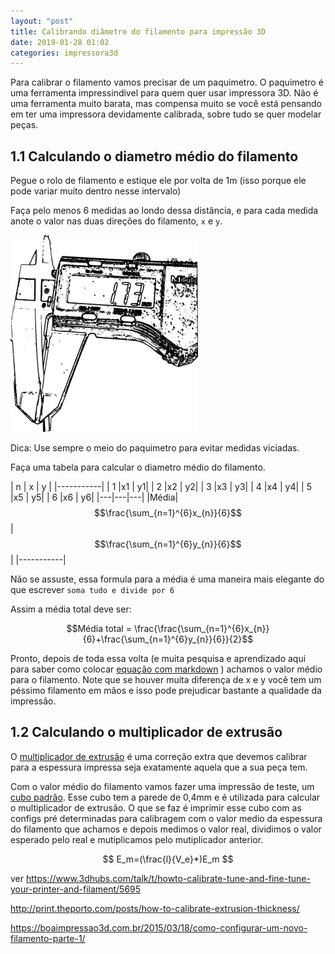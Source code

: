 ```yaml
---
layout: "post"
title: Calibrando diâmetro do filamento para impressão 3D
date: 2019-01-28 01:02
categories: impressora3d
---
```


Para calibrar o filamento vamos precisar de um paquimetro.
O paquimetro é uma ferramenta impressindivel para quem quer usar impressora 3D. Não é uma ferramenta muito barata, mas compensa muito se você está pensando em ter uma impressora devidamente calibrada, sobre tudo se quer modelar peças.

## 1.1 Calculando o diametro médio do filamento

Pegue o rolo de filamento e estique ele por volta de 1m (isso porque ele pode variar muito dentro nesse intervalo)

Faça pelo menos 6 medidas ao londo dessa distância, e para cada medida anote o valor nas duas direções do filamento, `x` e `y`. 


![image](/assets/images/paquimetro.png)

Dica: Use sempre o meio do paquimetro para evitar medidas viciadas.

Faça uma tabela para calcular o diametro médio do filamento.

| n | x | y |
|-----------|
| 1 |x1 | y1|
| 2 |x2 | y2|
| 3 |x3 | y3|
| 4 |x4 | y4|
| 5 |x5 | y5|
| 6 |x6 | y6|
|---|---|---|
|Média|$$\frac{\sum_{n=1}^{6}x_{n}}{6}$$|$$\frac{\sum_{n=1}^{6}y_{n}}{6}$$|
|-----------|

Não se assuste, essa formula para a média é uma maneira mais elegante do que escrever `soma tudo e divide por 6`

Assim a média total deve ser:

$$Média total = \frac{\frac{\sum_{n=1}^{6}x_{n}}{6}+\frac{\sum_{n=1}^{6}y_{n}}{6}}{2}$$


Pronto, depois de toda essa volta (e muita pesquisa e aprendizado aqui para saber como colocar [equação com markdown](http://csrgxtu.github.io/2015/03/20/Writing-Mathematic-Fomulars-in-Markdown/) ) achamos o valor médio para o filamento.
Note que se houver muita diferença de x e y você tem um péssimo filamento em mãos e isso pode prejudicar bastante a qualidade da impressão.

## 1.2 Calculando o multiplicador de extrusão

O [multiplicador de extrusão]() é uma correção extra que devemos calibrar para a espessura impressa seja exatamente aquela que a sua peça tem.

Com o valor médio do filamento vamos fazer uma impressão de teste, um [cubo padrão](). Esse cubo tem a parede de 0,4mm e é utilizada para calcular o multiplicador de extrusão. O que se faz é imprimir esse cubo com as configs pré determinadas para calibragem com o valor medio da espessura do filamento que achamos e depois medimos o valor real, dividimos o valor esperado pelo real e mutiplicamos pelo mutiplicador anterior.

$$ E_m=(\frac{l}{V_e}*)E_m $$


ver https://www.3dhubs.com/talk/t/howto-calibrate-tune-and-fine-tune-your-printer-and-filament/5695

http://print.theporto.com/posts/how-to-calibrate-extrusion-thickness/

https://boaimpressao3d.com.br/2015/03/18/como-configurar-um-novo-filamento-parte-1/
